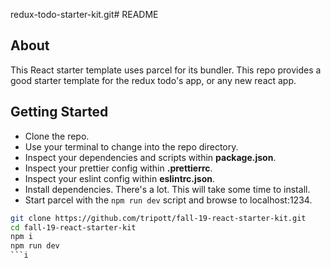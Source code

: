 redux-todo-starter-kit.git# README

## About

This React starter template uses parcel for its bundler. This repo provides a good starter template for the redux todo's app, or any new react app.

## Getting Started

- Clone the repo.
- Use your terminal to change into the repo directory.
- Inspect your dependencies and scripts within **package.json**.
- Inspect your prettier config within **.prettierrc**.
- Inspect your eslint config within **eslintrc.json**.
- Install dependencies. There's a lot. This will take some time to install.
- Start parcel with the `npm run dev` script and browse to localhost:1234.

```bash
git clone https://github.com/tripott/fall-19-react-starter-kit.git
cd fall-19-react-starter-kit
npm i
npm run dev
```i
